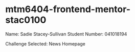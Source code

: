 # mtm6404-frontend-mentor-stac0100

Name: Sadie Stacey-Sullivan 
Student Number: 041018194 

Challenge Selected: News Homepage


